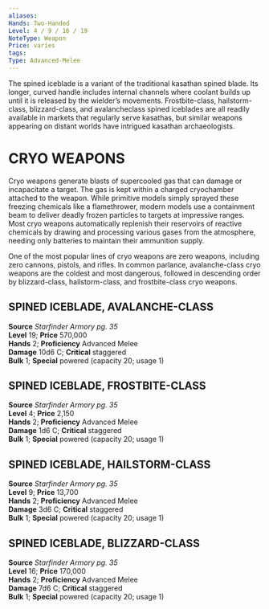 ```yaml
---
aliases: 
Hands: Two-Handed
Level: 4 / 9 / 16 / 19
NoteType: Weapon
Price: varies
tags: 
Type: Advanced-Melee
---
```

The spined iceblade is a variant of the traditional kasathan spined blade. Its longer, curved handle includes internal channels where coolant builds up until it is released by the wielder’s movements. Frostbite-class, hailstorm-class, blizzard-class, and avalancheclass spined iceblades are all readily available in markets that regularly serve kasathas, but similar weapons appearing on distant worlds have intrigued kasathan archaeologists.

# CRYO WEAPONS

Cryo weapons generate blasts of supercooled gas that can damage or incapacitate a target. The gas is kept within a charged cryochamber attached to the weapon. While primitive models simply sprayed these freezing chemicals like a flamethrower, modern models use a containment beam to deliver deadly frozen particles to targets at impressive ranges. Most cryo weapons automatically replenish their reservoirs of reactive chemicals by drawing and processing various gases from the atmosphere, needing only batteries to maintain their ammunition supply.

One of the most popular lines of cryo weapons are zero weapons, including zero cannons, pistols, and rifles. In common parlance, avalanche-class cryo weapons are the coldest and most dangerous, followed in descending order by blizzard-class, hailstorm-class, and frostbite-class cryo weapons.

##  SPINED ICEBLADE, AVALANCHE-CLASS

**Source** _Starfinder Armory pg. 35_  
**Level** 19; **Price** 570,000  
**Hands** 2; **Proficiency** Advanced Melee  
**Damage** 10d6 C; **Critical** staggered  
**Bulk** 1; **Special** powered (capacity 20; usage 1)

##  SPINED ICEBLADE, FROSTBITE-CLASS

**Source** _Starfinder Armory pg. 35_  
**Level** 4; **Price** 2,150  
**Hands** 2; **Proficiency** Advanced Melee  
**Damage** 1d6 C; **Critical** staggered  
**Bulk** 1; **Special** powered (capacity 20; usage 1)

##  SPINED ICEBLADE, HAILSTORM-CLASS

**Source** _Starfinder Armory pg. 35_  
**Level** 9; **Price** 13,700  
**Hands** 2; **Proficiency** Advanced Melee  
**Damage** 3d6 C; **Critical** staggered  
**Bulk** 1; **Special** powered (capacity 20; usage 1)

##  SPINED ICEBLADE, BLIZZARD-CLASS

**Source** _Starfinder Armory pg. 35_  
**Level** 16; **Price** 170,000  
**Hands** 2; **Proficiency** Advanced Melee  
**Damage** 7d6 C; **Critical** staggered  
**Bulk** 1; **Special** powered (capacity 20; usage 1)